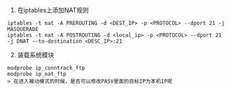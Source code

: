 1. 在iptables上添加NAT规则
```
iptables -t nat -A PREROUTING -d <DEST_IP> -p <PROTOCOL> --dport 21 -j MASQUERADE
iptables -t nat -A POSTROUTING -d <local_ip> -p <PROTOCOL> --dport 21 -j DNAT --to-destination <DESC_IP>:21
``` 

2. 装载系统模块 
```
modprobe ip_conntrack_ftp
modprobe ip_nat_ftp
> 在进入被动模式的时候，是否可以修改PASV里面的目标IP为本机IP呢
```